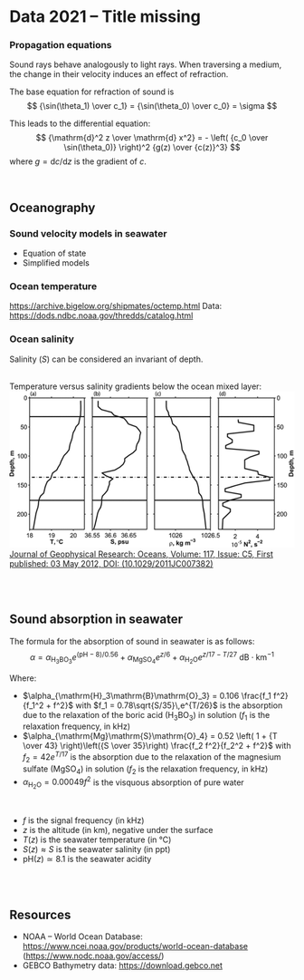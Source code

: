 # Data 2021 – Title missing



### Propagation equations
Sound rays behave analogously to light rays. When traversing a medium, the change in their velocity induces an effect of refraction.

The base equation for refraction of sound is
$$
{\sin(\theta_1) \over c_1} = {\sin(\theta_0) \over c_0} = \sigma
$$


This leads to the differential equation:
$$
{\mathrm{d}^2 z \over \mathrm{d} x^2} = - \left( {c_0 \over \sin(\theta_0)} \right)^2 {g(z) \over {c(z)}^3}
$$
where $g = {\mathrm{d}c / \mathrm{d}z}$ is the gradient of $c$.

<br>




## Oceanography

### Sound velocity models in seawater
- Equation of state
- Simplified models

### Ocean temperature
https://archive.bigelow.org/shipmates/octemp.html
Data: https://dods.ndbc.noaa.gov/thredds/catalog.html

### Ocean salinity
Salinity ($S$) can be considered an invariant of depth.

<br>
Temperature versus salinity gradients below the ocean mixed layer:
<img src="src/Picture 1.png">
<a href="https://agupubs.onlinelibrary.wiley.com/doi/full/10.1029/2011JC007382">Journal of Geophysical Research: Oceans, Volume: 117, Issue: C5, First published: 03 May 2012, DOI: (10.1029/2011JC007382)</a>
<br>



<br><br>

## Sound absorption in seawater
The formula for the absorption of sound in seawater is as follows:
$$
\alpha = \alpha_{\mathrm{H}_3\mathrm{B}\mathrm{O}_3} e^{(\mathrm{pH}-8)/0.56} + \alpha_{\mathrm{Mg}\mathrm{S}\mathrm{O}_4}e^{z/6} + \alpha_{\mathrm{H}_2\mathrm{O}}e^{z/17-T/27} \ \mathrm{dB}\cdot\mathrm{km}^{-1}
$$

Where:
* $\alpha_{\mathrm{H}_3\mathrm{B}\mathrm{O}_3} = 0.106 \frac{f_1 f^2}{f_1^2 + f^2}$ with $f_1 = 0.78\sqrt{S/35}\,e^{T/26}$ is the absorption due to the relaxation of the boric acid ($\mathrm{H}_3\mathrm{B}\mathrm{O}_3$) in solution ($f_1$ is the relaxation frequency, in $\mathrm{kHz}$)
* $\alpha_{\mathrm{Mg}\mathrm{S}\mathrm{O}_4} = 0.52 \left( 1 + {T \over 43} \right)\left({S \over 35}\right) \frac{f_2 f^2}{f_2^2 + f^2}$ with $f_2 = 42 e^{T/17}$ is the absorption due to the relaxation of the magnesium sulfate ($\mathrm{Mg}\mathrm{S}\mathrm{O}_4$) in solution ($f_2$ is the relaxation frequency, in $\mathrm{kHz}$)
* $\alpha_{\mathrm{H}_2\mathrm{O}} = 0.00049 f^2$ is the visquous absorption of pure water

<br>

* $f$ is the signal frequency (in $\mathrm{kHz}$)
* $z$ is the altitude (in $\mathrm{km}$), negative under the surface
* $T(z)$ is the seawater temperature (in ℃)
* $S(z) \approx S$ is the seawater salinity (in $\mathrm{ppt}$)
* $\mathrm{pH}(z) \simeq 8.1$ is the seawater acidity


<br><br>

## Resources
- NOAA – World Ocean Database: https://www.ncei.noaa.gov/products/world-ocean-database (https://www.nodc.noaa.gov/access/)
- GEBCO Bathymetry data: https://download.gebco.net
